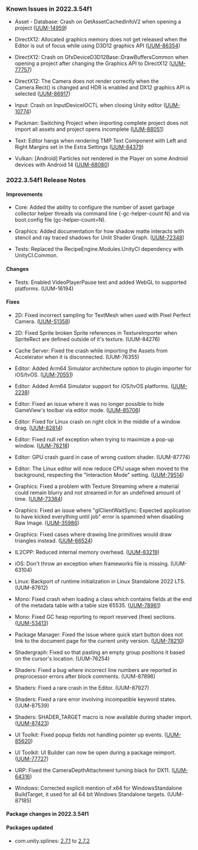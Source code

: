 ### Known Issues in 2022.3.54f1

- Asset - Database: Crash on GetAssetCachedInfoV2 when opening a project
    ([UUM-14959](https://issuetracker.unity3d.com/issues/crash-on-getassetcachedinfov2-when-opening-a-project))

- DirectX12: Allocated graphics memory does not get released when the Editor is out of focus while using D3D12 graphics API
    ([UUM-86354](https://issuetracker.unity3d.com/issues/allocated-graphics-memory-does-not-get-released-when-the-editor-is-out-of-focus-while-using-d3d12-graphics-api))

- DirectX12: Crash on GfxDeviceD3D12Base::DrawBuffersCommon when opening a project after changing the Graphics API to DirectX12
    ([UUM-77757](https://issuetracker.unity3d.com/issues/crash-on-gfxdeviced3d12base-drawbufferscommon-when-opening-a-project-after-changing-the-graphics-api-to-directx12))

- DirectX12: The Camera does not render correctly when the Camera.Rect() is changed and HDR is enabled and DX12 graphics API is selected
    ([UUM-86917](https://issuetracker.unity3d.com/issues/the-camera-does-not-render-correctly-when-the-camera-dot-rect-is-changed-and-hdr-is-enabled-and-dx12-graphics-api-is-selected))

- Input: Crash on InputDeviceIOCTL when closing Unity editor
    ([UUM-10774](https://issuetracker.unity3d.com/issues/crash-on-inputdeviceioctl-when-closing-unity-editor))

- Packman: Switching Project when importing complete project does not import all assets and project opens incomplete
    ([UUM-88051](https://issuetracker.unity3d.com/issues/switching-project-when-importing-complete-project-does-not-import-all-assets-and-project-opens-incomplete))

- Text: Editor hangs when rendering TMP Text Component with Left and Right Margins set in the Extra Settings
    ([UUM-84379](https://issuetracker.unity3d.com/issues/editor-hangs-when-rendering-tmp-text-component-with-left-and-right-margins-set-in-the-extra-settings))

- Vulkan: [Android] Particles not rendered in the Player on some Android devices with Android 14
    ([UUM-68080](https://issuetracker.unity3d.com/issues/android-particles-not-rendered-in-the-player-on-some-android-devices-with-android-14))



### 2022.3.54f1 Release Notes

#### Improvements

- Core: Added the ability to configure the number of asset garbage collector helper threads via command line \(-gc-helper-count N\) and via boot.config file \(gc-helper-count=N\).

- Graphics: Added documentation for how shadow matte interacts with stencil and ray traced shadows for Unlit Shader Graph.
    ([UUM-72348](https://issuetracker.unity3d.com/issues/shadows-do-not-appear-on-the-material-with-a-custom-shader-which-uses-screen-space-shadow-map-in-hdrp-when-ray-traced-shadows-are-enabled))

- Tests: Replaced the RecipeEngine.Modules.UnityCI dependency with UnityCI.Common.



#### Changes

- Tests: Enabled VideoPlayerPause test and added WebGL to supported platforms.
    (UUM-16194)



#### Fixes

- 2D: Fixed incorrect sampling for TextMesh when used with Pixel Perfect Camera.
    ([UUM-51358](https://issuetracker.unity3d.com/issues/textmeshpro-text-moves-out-of-sync-when-the-grid-snapping-is-set-to-upscale-render-texture-and-the-current-pixel-ratio-is-not-1-1))

- 2D: Fixed Sprite broken Sprite references in TextureImporter when SpriteRect are defined outside of it's texture.
    (UUM-84276)

- Cache Server: Fixed the crash while importing the Assets from Accelerator when it is disconnected.
    (UUM-76355)

- Editor: Added Arm64 Simulator architecture option to plugin importer for iOS/tvOS.
    ([UUM-70551](https://issuetracker.unity3d.com/issues/fix-plugin-importer-for-arm64-simulator))

- Editor: Added Arm64 Simulator support for iOS/tvOS platforms.
    ([UUM-2238](https://issuetracker.unity3d.com/issues/ios-simulator-sdk-is-missing-arm64-architecture-support))

- Editor: Fixed an issue where it was no longer possible to hide GameView's toolbar via editor mode.
    ([UUM-85706](https://issuetracker.unity3d.com/issues/it-is-not-possible-to-hide-the-toolbar-of-the-game-window-when-observed-in-2022-dot-2-or-later-streams))

- Editor: Fixed for Linux crash on right click in the middle of a window drag.
    ([UUM-82814](https://issuetracker.unity3d.com/issues/linux-crash-on-containerwindow-togglemaximize-when-clicking-rmb-while-moving-window-inside-the-editor))

- Editor: Fixed null ref exception when trying to maximize a pop-up window.
    ([UUM-76218](https://issuetracker.unity3d.com/issues/nullreferenceexception-is-thrown-when-trying-to-maximize-view-in-anchor-presets-menu))

- Editor: GPU crash guard in case of wrong custom shader.
    (UUM-87774)

- Editor: The Linux editor will now reduce CPU usage when moved to the background, respecting the "Interaction Mode" setting.
    ([UUM-79514](https://issuetracker.unity3d.com/issues/linux-high-cpu-usage-when-editor-interaction-mode-is-set-to-no-throttling))

- Graphics: Fixed a problem with Texture Streaming where a material could remain blurry and not streamed in for an undefined amount of time.
    ([UUM-73384](https://issuetracker.unity3d.com/issues/the-material-variant-is-rendered-blurry-after-reopening-unity-when-the-mipmap-streaming-is-enabled))

- Graphics: Fixed an issue where "glClientWaitSync: Expected application to have kicked everything until job" error is spammed when disabling Raw Image.
    ([UUM-35986](https://issuetracker.unity3d.com/issues/android-opengl-glclientwaitsync-expected-application-to-have-kicked-everything-until-job-error-is-spammed-when-disabling-raw-image))

- Graphics: Fixed cases where drawing line primitives would draw triangles instead.
    ([UUM-66524](https://issuetracker.unity3d.com/issues/graphics-dot-renderprimitives-with-meshtopology-dot-lines-renders-triangles-when-the-shader-has-a-variable-with-position-semantic))

- IL2CPP: Reduced internal memory overhead.
    ([UUM-83219](https://issuetracker.unity3d.com/issues/il2cpp-metadata-allocates-more-memory-when-testing-with-2022-dot-3-compared-to-2021-dot-3))

- iOS: Don't throw an exception when frameworks file is missing.
    (UUM-63104)

- Linux: Backport of runtime initialization in Linux Standalone 2022 LTS.
    (UUM-87612)

- Mono: Fixed crash when loading a class which contains fields at the end of the metadata table with a table size 65535.
    ([UUM-78961](https://issuetracker.unity3d.com/issues/crash-on-mono-class-setup-basic-field-info-when-opening-a-project))

- Mono: Fixed GC heap reporting to report reserved \(free\) sections.
    ([UUM-53413](https://issuetracker.unity3d.com/issues/memory-profiler-fails-to-enumerate-a-specific-heap-segment))

- Package Manager: Fixed the issue where quick start button does not link to the document page for the current unity version.
    ([UUM-78210](https://issuetracker.unity3d.com/issues/quickstart-buttons-for-unity-registry-feature-sets-links-to-outdated-documentation))

- Shadergraph: Fixed so that pasting an empty group positions it based on the cursor's location.
    (UUM-76254)

- Shaders: Fixed a bug where incorrect line numbers are reported in preprocessor errors after block comments.
    (UUM-87896)

- Shaders: Fixed a rare crash in the Editor.
    (UUM-87927)

- Shaders: Fixed a rare error involving incompatible keyword states.
    (UUM-87539)

- Shaders: SHADER_TARGET macro is now available during shader import.
    ([UUM-87423](https://issuetracker.unity3d.com/issues/editing-the-unitydotsinstancing-dot-hlsl-file-does-not-cause-a-shader-recompilation))

- UI Toolkit: Fixed popup fields not handling pointer up events.
    ([UUM-85620](https://issuetracker.unity3d.com/issues/selection-of-multi-select-listview-is-changed-when-interacting-with-child-element-in-an-editorwindow))

- UI Toolkit: UI Builder can now be open during a package reimport.
    ([UUM-77727](https://issuetracker.unity3d.com/issues/errors-are-thrown-when-using-the-at-import-directive-in-uss-files))

- URP: Fixed the CameraDepthAttachment turning black for DX11.
    ([UUM-64316](https://issuetracker.unity3d.com/issues/shader-with-cameradepthattachment-is-not-rendered-when-using-dx11-graphics-api))

- Windows: Corrected explicit mention of x64 for WindowsStandalone BuildTarget, it used for all 64 bit Windows Standalone targets.
    (UUM-87185)




#### Package changes in 2022.3.54f1

#### Packages updated

- com.unity.splines: [2.7.1](https://docs.unity3d.com/Packages/com.unity.splines@2.7//changelog/CHANGELOG.html) to [2.7.2](https://docs.unity3d.com/Packages/com.unity.splines@2.7//changelog/CHANGELOG.html)